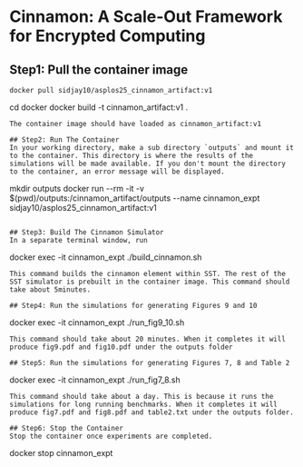 # Cinnamon: A Scale-Out Framework for Encrypted Computing

## Step1: Pull the container image
```
docker pull sidjay10/asplos25_cinnamon_artifact:v1
```
<!-- ## Step1: Build the container
Download the tar of the [container](), unzip it and load it
```
gunzip asplos25_cinnamon_artifact.tar.gz
docker load -i asplos25_cinnamon_artifact.tar
```
or alternatively, clone the repo and build the container
```
git clone https://
cd asplos25_cinnamon_artifact
git submodule up -->

cd docker 
docker build -t cinnamon_artifact:v1 .
```
The container image should have loaded as cinnamon_artifact:v1

## Step2: Run The Container
In your working directory, make a sub directory `outputs` and mount it to the container. This directory is where the results of the simulations will be made available. If you don't mount the directory to the container, an error message will be displayed.
```
mkdir outputs
docker run --rm -it  -v $(pwd)/outputs:/cinnamon_artifact/outputs --name cinnamon_expt sidjay10/asplos25_cinnamon_artifact:v1
```

## Step3: Build The Cinnamon Simulator
In a separate terminal window, run
```
docker exec -it cinnamon_expt ./build_cinnamon.sh
```
This command builds the cinnamon element within SST. The rest of the SST simulator is prebuilt in the container image. This command should take about 5minutes.

## Step4: Run the simulations for generating Figures 9 and 10
```
docker exec -it cinnamon_expt ./run_fig9_10.sh
```
This command should take about 20 minutes. When it completes it will produce fig9.pdf and fig10.pdf under the outputs folder

## Step5: Run the simulations for generating Figures 7, 8 and Table 2
```
docker exec -it cinnamon_expt ./run_fig7_8.sh
```
This command should take about a day. This is because it runs the simulations for long running benchmarks. When it completes it will produce fig7.pdf and fig8.pdf and table2.txt under the outputs folder.

## Step6: Stop the Container
Stop the container once experiments are completed.
```
docker stop cinnamon_expt
```